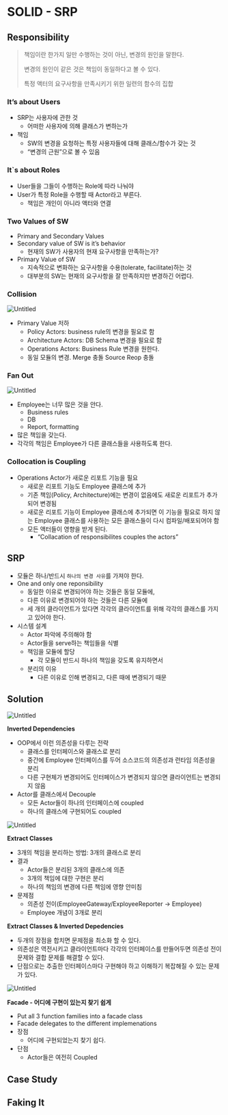 # SOLID - SRP

## Responsibility

> 책임이란 한가지 일만 수행하는 것이 아닌, 변경의 원인을 말한다.
>
>
> 변경의 원인이 같은 것은 책임이 동일하다고 볼 수 있다.
>
> 특정 액터의 요구사항을 만족시키기 위한 일련의 함수의 집합
>

### It’s about Users

- SRP는 사용자에 관한 것
  - 어떠한 사용자에 의해 클래스가 변하는가
- 책임
  - SW의 변경을 요청하는 특정 사용자들에 대해 클래스/함수가 갖는 것
  - “변경의 근원”으로 볼 수 있음

### It`s about Roles

- User들을 그들이 수행하는 Role에 따라 나눠야
- User가 특정 Role을 수행할 때 Actor라고 부른다.
  - 책임은 개인이 아니라 액터와 연결

### Two Values of SW

- Primary and Secondary Values
- Secondary value of SW is it’s behavior
  - 현재의 SW가 사용자의 현재 요구사항을 만족하는가?
- Primary Value of SW
  - 지속적으로 변화하는 요구사항을 수용(tolerate, facilitate)하는 것
  - 대부분의 SW는 현재의 요구사항을 잘 만족하지만 변경하긴 어렵다.

### Collision

![Untitled](https://s3-us-west-2.amazonaws.com/secure.notion-static.com/2e3f3ac6-cadf-4703-a2b5-3f5520d771f6/Untitled.png)

- Primary Value 저하
  - Policy Actors: business rule의 변경을 필요로 함
  - Architecture Actors: DB Schema 변경을 필요로 함
  - Operations Actors: Business Rule 변경을 원한다.
  - 동일 모듈의 변경. Merge 충돌 Source Reop 충돌

### Fan Out

![Untitled](https://s3-us-west-2.amazonaws.com/secure.notion-static.com/da2bd23c-30d0-4f09-9355-f5b487aa4a77/Untitled.png)

- Employee는 너무 많은 것을 안다.
  - Business rules
  - DB
  - Report, formatting
- 많은 책임을 갖는다.
- 각각의 책임은 Employee가 다른 클래스들을 사용하도록 한다.

### Collocation is Coupling

- Operations Actor가 새로운 리포트 기능을 필요
  - 새로운 리포트 기능도 Employee 클래스에 추가
  - 기존 책임(Policy, Architecture)에는 변경이 없음에도 새로운 리포트가 추가되어 변경됨
  - 새로운 리포트 기능이 Employee 클래스에 추가되면 이 기능을 필요로 하지 않는 Employee 클래스를 사용하는 모든 클래스들이 다시 컴파일/배포되어야 함
  - 모든 액터들이 영향을 받게 된다.
    - “Collacation of responsibilites couples the actors”

## SRP

- 모듈은 하나/반드시 `하나의 변경 사유`를 가져야 한다.
- One and only one reponsibility
  - 동일한 이유로 변경되어야 하는 것들은 동일 모듈에,
  - 다른 이유로 변경되어야 하는 것들은 다른 모듈에
  - 세 개의 클라이언트가 있다면 각각의 클라이언트를 위해 각각의 클래스를 가지고 있어야 한다.
- 시스템 설계
  - Actor 파악에 주의해야 함
  - Actor들을 serve하는 책임들을 식별
  - 책임을 모듈에 할당
    - 각 모듈이 반드시 하나의 책임을 갖도록 유지하면서
  - 분리의 이유
    - 다른 이유로 인해 변경되고, 다른 때에 변경되기 때문

## Solution

![Untitled](https://s3-us-west-2.amazonaws.com/secure.notion-static.com/de0b6fd0-3d91-4a54-8cec-c4ba01457a3d/Untitled.png)

**Inverted Dependencies**

- OOP에서 이런 의존성을 다루는 전략
  - 클래스를 인터페이스와 클래스로 분리
  - 중간에 Employee 인터페이스를 두어 소스코드의 의존성과 런타임 의존성을 분리
  - 다른 구현체가 변경되어도 인터페이스가 변경되지 않으면 클라이언트는 변경되지 않음
- Actor를 클래스에서 Decouple
  - 모든 Actor들이 하나의 인터페이스에 coupled
  - 하나의 클래스에 구현되어도 coupled

![Untitled](https://s3-us-west-2.amazonaws.com/secure.notion-static.com/6b955344-2c87-4d62-8c3c-90a9ccc6163e/Untitled.png)

**Extract Classes**

- 3개의 책임을 분리하는 방법: 3개의 클래스로 분리
- 결과
  - Actor들은 분리된 3개의 클래스에 의존
  - 3개의 책임에 대한 구현은 분리
  - 하나의 책임의 변경에 다른 책임에 영향 안미침
- 문제점
  - 의존성 전이(EmployeeGateway/ExployeeReporter → Employee)
  - Employee 개념이 3개로 분리


**Extract Classes & Inverted Depedencies**

- 두개의 장점을 합치면 문제점을 최소화 할 수 있다.
- 의존성은 역전시키고 클라이언트마다 각각의 인터페이스를 만들어두면 의존성 전이 문제와 결합 문제를 해결할 수 있다.
- 단점으로는 추출한 인터페이스마다 구현해야 하고 이해하기 복잡해질 수 있는 문제가 있다.

![Untitled](https://s3-us-west-2.amazonaws.com/secure.notion-static.com/d65b5d7f-8582-49a3-9522-44f68ded9e10/Untitled.png)

**Facade - 어디에 구현이 있는지 찾기 쉽게**

- Put all 3 function families into a facade class
- Facade delegates to the different implemenations
- 장점
  - 어디에 구현되었는지 찾기 쉽다.
- 단점
  - Actor들은 여전히 Coupled

## Case Study

## Faking It